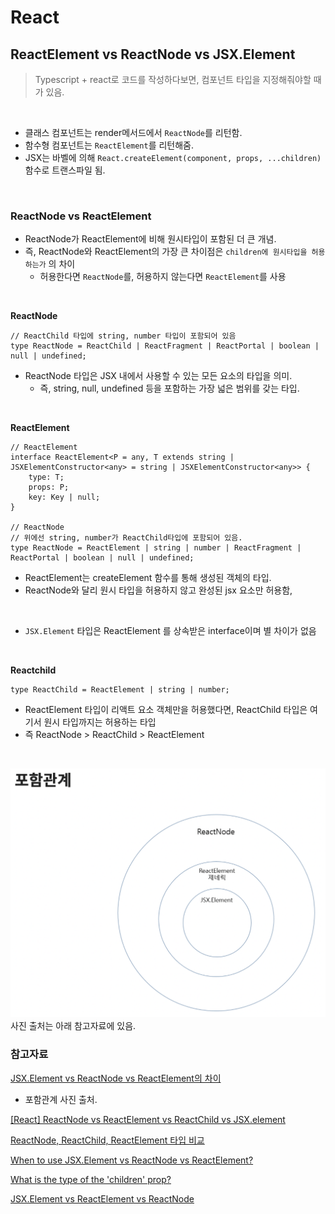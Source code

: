 # React

## ReactElement vs ReactNode vs JSX.Element

> Typescript + react로 코드를 작성하다보면, 컴포넌트 타입을 지정해줘야할 때가 있음.

<br>

- 클래스 컴포넌트는 render메서드에서 `ReactNode`를 리턴함.
- 함수형 컴포넌트는 `ReactElement`를 리턴해줌.
- JSX는 바벨에 의해 `React.createElement(component, props, ...children)` 함수로 트랜스파일 됨.

<br>

### ReactNode vs ReactElement

- ReactNode가 ReactElement에 비해 원시타입이 포함된 더 큰 개념.
- 즉, ReactNode와 ReactElement의 가장 큰 차이점은 `children에 원시타입을 허용하는가` 의 차이
  - 허용한다면 `ReactNode`를, 허용하지 않는다면 `ReactElement`를 사용

<br>

**ReactNode**

```JSX
// ReactChild 타입에 string, number 타입이 포함되어 있음
type ReactNode = ReactChild | ReactFragment | ReactPortal | boolean | null | undefined;
```

- ReactNode 타입은 JSX 내에서 사용할 수 있는 모든 요소의 타입을 의미.
  - 즉, string, null, undefined 등을 포함하는 가장 넓은 범위를 갖는 타입.

<br>

**ReactElement**

```JSX
// ReactElement
interface ReactElement<P = any, T extends string | JSXElementConstructor<any> = string | JSXElementConstructor<any>> {
    type: T;
    props: P;
    key: Key | null;
}

// ReactNode
// 위에선 string, number가 ReactChild타입에 포함되어 있음.
type ReactNode = ReactElement | string | number | ReactFragment | ReactPortal | boolean | null | undefined;
```

- ReactElement는 createElement 함수를 통해 생성된 객체의 타입.
- ReactNode와 달리 원시 타입을 허용하지 않고 완성된 jsx 요소만 허용함,

<br>

- `JSX.Element` 타입은 ReactElement 를 상속받은 interface이며 별 차이가 없음

<br>

**Reactchild**

```JSX
type ReactChild = ReactElement | string | number;
```

- ReactElement 타입이 리액트 요소 객체만을 허용했다면, ReactChild 타입은 여기서 원시 타입까지는 허용하는 타입
- 즉 ReactNode > ReactChild > ReactElement

<br>

![그래프](../screen/ReactNode_ReactElement_JSXElement.png)
사진 출처는 아래 참고자료에 있음.
<br>

### 참고자료

[JSX.Element vs ReactNode vs ReactElement의 차이](https://simsimjae.tistory.com/426)

- 포함관계 사진 출처.

[[React] ReactNode vs ReactElement vs ReactChild vs JSX.element](https://velog.io/@ahn0min/React-ReactNode-vs-ReactChild-vs-ReactElement-vs-JSX.element)

[ReactNode, ReactChild, ReactElement 타입 비교](https://merrily-code.tistory.com/209)

[When to use JSX.Element vs ReactNode vs ReactElement?](https://stackoverflow.com/questions/58123398/when-to-use-jsx-element-vs-reactnode-vs-reactelement)

[What is the type of the 'children' prop?](https://stackoverflow.com/questions/53688899/what-is-the-type-of-the-children-prop)

[JSX.Element vs ReactElement vs ReactNode](https://dev.to/fromaline/jsxelement-vs-reactelement-vs-reactnode-2mh2)
